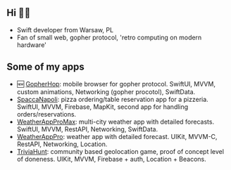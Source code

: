 ## Hi 🧙‍♂️

- Swift developer from Warsaw, PL
- Fan of small web, gopher protocol, 'retro computing on modern hardware'

## Some of my apps

- 🆕 [GopherHop](https://github.com/flashyhuckle/GopherHop): mobile browser for gopher protocol. SwiftUI, MVVM, custom animations, Networking (gopher procotol), SwiftData.
- [SpaccaNapoli](https://github.com/flashyhuckle/SpaccaNapoli): pizza ordering/table reservation app for a pizzeria. SwiftUI, MVVM, Firebase, MapKit, second app for handling orders/reservations.
- [WeatherAppProMax](https://github.com/flashyhuckle/WeatherAppProMax): multi-city weather app with detailed forecasts. SwiftUI, MVVM, RestAPI, Networking, SwiftData.
- [WeatherAppPro](https://github.com/flashyhuckle/WeatherAppPro): weather app with detailed forecast. UIKit, MVVM-C, RestAPI, Networking, Location.
- [TriviaHunt](https://github.com/flashyhuckle/TriviaHunt): community based geolocation game, proof of concept level of doneness. UIKit, MVVM, Firebase + auth, Location + Beacons.




<!--
**flashyhuckle/flashyhuckle** is a ✨ _special_ ✨ repository because its `README.md` (this file) appears on your GitHub profile.

Here are some ideas to get you started:

- 🔭 I’m currently working on ...
- 🌱 I’m currently learning ...
- 👯 I’m looking to collaborate on ...
- 🤔 I’m looking for help with ...
- 💬 Ask me about ...
- 📫 How to reach me: ...
- 😄 Pronouns: ...
- ⚡ Fun fact: ...
-->

